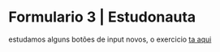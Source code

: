 # Formulario 3 | Estudonauta

estudamos alguns botões de input novos, o exercicio [ta aqui](https://formulario-3-estudonauta.netlify.app/)